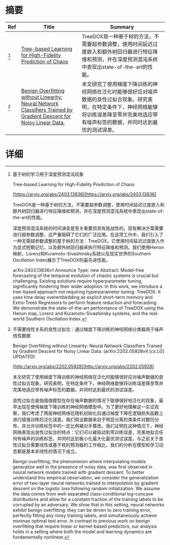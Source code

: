 # 摘要

| Ref | Title | Summary |
| --- | --- | --- |
| [^1] | [Tree-based Learning for High-Fidelity Prediction of Chaos](https://arxiv.org/abs/2403.13836) | TreeDOX是一种基于树的方法，不需要超参数调整，使用时间延迟过度嵌入和额外树回归器进行特征降维和预测，并在深度预测混沌系统中表现出state-of-the-art的性能。 |
| [^2] | [Benign Overfitting without Linearity: Neural Network Classifiers Trained by Gradient Descent for Noisy Linear Data.](http://arxiv.org/abs/2202.05928) | 本文研究了使用梯度下降训练的神经网络在泛化时能够很好应对噪声数据的良性过拟合现象。研究表明，在特定条件下，神经网络能够将训练误差降至零并完美地适应带有噪声标签的数据，并同时达到最优的测试误差。 |

# 详细

[^1]: 基于树的学习用于深度预测混沌现象

    Tree-based Learning for High-Fidelity Prediction of Chaos

    [https://arxiv.org/abs/2403.13836](https://arxiv.org/abs/2403.13836)

    TreeDOX是一种基于树的方法，不需要超参数调整，使用时间延迟过度嵌入和额外树回归器进行特征降维和预测，并在深度预测混沌系统中表现出state-of-the-art的性能。

    

    深度预测混沌系统的时间演变是至关重要但具有挑战性的。现有解决方案需要进行超参数调整，这严重阻碍了它们的广泛应用。在这项工作中，我们引入了一种无需超参数调整的基于树的方法：TreeDOX。它使用时间延迟过度嵌入作为显式短期记忆，以及额外树回归器来执行特征降维和预测。我们使用Henon映射，Lorenz和Kuramoto-Sivashinsky系统以及现实世界的Southern Oscillation Index展示了TreeDOX的最先进性能。

    arXiv:2403.13836v1 Announce Type: new  Abstract: Model-free forecasting of the temporal evolution of chaotic systems is crucial but challenging. Existing solutions require hyperparameter tuning, significantly hindering their wider adoption. In this work, we introduce a tree-based approach not requiring hyperparameter tuning: TreeDOX. It uses time delay overembedding as explicit short-term memory and Extra-Trees Regressors to perform feature reduction and forecasting. We demonstrate the state-of-the-art performance of TreeDOX using the Henon map, Lorenz and Kuramoto-Sivashinsky systems, and the real-world Southern Oscillation Index.
    
[^2]: 不需要线性关系的良性过拟合：通过梯度下降训练的神经网络分类器用于噪声线性数据

    Benign Overfitting without Linearity: Neural Network Classifiers Trained by Gradient Descent for Noisy Linear Data. (arXiv:2202.05928v4 [cs.LG] UPDATED)

    [http://arxiv.org/abs/2202.05928](http://arxiv.org/abs/2202.05928)

    本文研究了使用梯度下降训练的神经网络在泛化时能够很好应对噪声数据的良性过拟合现象。研究表明，在特定条件下，神经网络能够将训练误差降至零并完美地适应带有噪声标签的数据，并同时达到最优的测试误差。

    

    良性过拟合是指插值模型在存在噪声数据的情况下能够很好地泛化的现象，最早出现在使用梯度下降训练的神经网络模型中。为了更好地理解这一实证观察，我们考虑了两层神经网络在随机初始化后通过梯度下降在逻辑损失函数上进行插值训练的泛化误差。我们假设数据来自于明显分离的类条件对数凹分布，并允许训练标签中的一定比例被对手篡改。我们证明在这种情况下，神经网络表现出良性过拟合的特点：它们可以被驱动到零训练误差，完美地拟合任何有噪声的训练标签，并同时达到极小化最大化最优测试误差。与之前关于良性过拟合需要线性或基于核的预测器的工作相比，我们的分析在模型和学习动态都是基本非线性的情况下成立。

    Benign overfitting, the phenomenon where interpolating models generalize well in the presence of noisy data, was first observed in neural network models trained with gradient descent. To better understand this empirical observation, we consider the generalization error of two-layer neural networks trained to interpolation by gradient descent on the logistic loss following random initialization. We assume the data comes from well-separated class-conditional log-concave distributions and allow for a constant fraction of the training labels to be corrupted by an adversary. We show that in this setting, neural networks exhibit benign overfitting: they can be driven to zero training error, perfectly fitting any noisy training labels, and simultaneously achieve minimax optimal test error. In contrast to previous work on benign overfitting that require linear or kernel-based predictors, our analysis holds in a setting where both the model and learning dynamics are fundamentally nonlinear.
    

